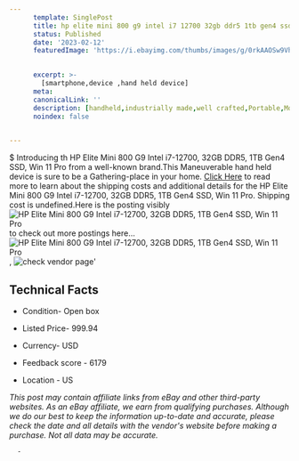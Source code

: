 ```yaml
---
      template: SinglePost
      title: hp elite mini 800 g9 intel i7 12700 32gb ddr5 1tb gen4 ssd win 11 pro
      status: Published
      date: '2023-02-12'
      featuredImage: 'https://i.ebayimg.com/thumbs/images/g/0rkAAOSw9Vhi5coK/s-l225.jpg'
       

      excerpt: >-
        [smartphone,device ,hand held device]
      meta:
      canonicalLink: ''
      description: [handheld,industrially made,well crafted,Portable,Mobile,Compact,Convenient,Lightweight,Maneuverable,Man-portable,Miniature,Carriable,Hand-held,Light,Holdable,Transportable,Mobile device,Pocket-sized,On-the-go,Wireless,Cordless,Compact size,Convenient size, smartphone,device ,hand held device]
      noindex: false
      

---
```

$
      Introducing th HP Elite Mini 800 G9 Intel i7-12700, 32GB DDR5, 1TB Gen4 SSD, Win 11 Pro from a well-known brand.This Maneuverable hand held device is sure to be a Gathering-place in your home. [Click Here](https://www.ebay.com/itm/125753217292?hash=item1d4779d10c%3Ag%3A0rkAAOSw9Vhi5coK&mkevt=1&mkcid=1&mkrid=711-53200-19255-0&campid=%253CePNCampaignId%253E&customid=%253CreferenceId%253E&toolid=10049) to read more to learn about the shipping costs and additional details for the HP Elite Mini 800 G9 Intel i7-12700, 32GB DDR5, 1TB Gen4 SSD, Win 11 Pro. Shipping cost is undefined.Here is the posting visibly ![HP Elite Mini 800 G9 Intel i7-12700, 32GB DDR5, 1TB Gen4 SSD, Win 11 Pro](https://i.ebayimg.com/thumbs/images/g/0rkAAOSw9Vhi5coK/s-l225.jpg) to check out more postings here... ![HP Elite Mini 800 G9 Intel i7-12700, 32GB DDR5, 1TB Gen4 SSD, Win 11 Pro](https://i.ebayimg.com/images/g/0rkAAOSw9Vhi5coK/s-l1600.jpg), ![check vendor page](https://origin-galleryplus.ebayimg.com/ws/web/125753217292_2_0_1/225x225.jpg,https://origin-galleryplus.ebayimg.com/ws/web/125753217292_3_0_1/225x225.jpg,https://origin-galleryplus.ebayimg.com/ws/web/125753217292_4_0_1/225x225.jpg)'

      

 ## Technical Facts 



     
      

 - Condition- Open box 


      

 - Listed Price- 999.94 


      

 - Currency- USD 


      

 - Feedback score - 6179 


      

 - Location - US 


      
      

 *_This post may contain affiliate links from eBay and other third-party websites. As an eBay affiliate, we earn from qualifying purchases. Although we do our best to keep the information up-to-date and accurate, please check the date and all details with the vendor's website before making a purchase. Not all data may be accurate._*




      -
